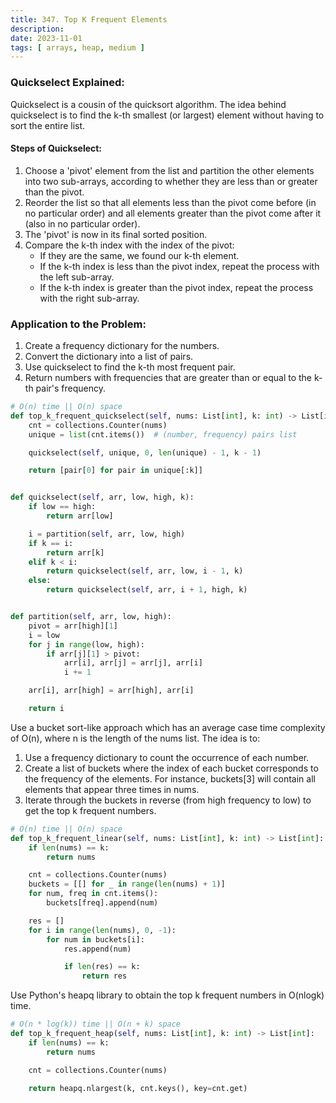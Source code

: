 ```yaml
---
title: 347. Top K Frequent Elements
description:
date: 2023-11-01
tags: [ arrays, heap, medium ]
---
```


### Quickselect Explained:

Quickselect is a cousin of the quicksort algorithm. The idea behind quickselect is to find the k-th smallest (or
largest) element without having to sort the entire list.

#### Steps of Quickselect:

1) Choose a 'pivot' element from the list and partition the other elements into two sub-arrays, according to whether
   they are less than or greater than the pivot.
2) Reorder the list so that all elements less than the pivot come before (in no particular order) and all elements
   greater than the pivot come after it (also in no particular order).
3) The 'pivot' is now in its final sorted position.
4) Compare the k-th index with the index of the pivot:
    - If they are the same, we found our k-th element.
    - If the k-th index is less than the pivot index, repeat the process with the left sub-array.
    - If the k-th index is greater than the pivot index, repeat the process with the right sub-array.

### Application to the Problem:

1) Create a frequency dictionary for the numbers.
2) Convert the dictionary into a list of pairs.
3) Use quickselect to find the k-th most frequent pair.
4) Return numbers with frequencies that are greater than or equal to the k-th pair's frequency.

```python
# O(n) time || O(n) space
def top_k_frequent_quickselect(self, nums: List[int], k: int) -> List[int]:
    cnt = collections.Counter(nums)
    unique = list(cnt.items())  # (number, frequency) pairs list

    quickselect(self, unique, 0, len(unique) - 1, k - 1)

    return [pair[0] for pair in unique[:k]]


def quickselect(self, arr, low, high, k):
    if low == high:
        return arr[low]

    i = partition(self, arr, low, high)
    if k == i:
        return arr[k]
    elif k < i:
        return quickselect(self, arr, low, i - 1, k)
    else:
        return quickselect(self, arr, i + 1, high, k)


def partition(self, arr, low, high):
    pivot = arr[high][1]
    i = low
    for j in range(low, high):
        if arr[j][1] > pivot:
            arr[i], arr[j] = arr[j], arr[i]
            i += 1

    arr[i], arr[high] = arr[high], arr[i]

    return i
```

Use a bucket sort-like approach which has an average case time complexity of O(n), where n is the length of the nums
list. The idea is to:

1) Use a frequency dictionary to count the occurrence of each number.
2) Create a list of buckets where the index of each bucket corresponds to the frequency of the elements. For instance,
   buckets[3] will contain all elements that appear three times in nums.
3) Iterate through the buckets in reverse (from high frequency to low) to get the top k frequent numbers.

```python
# O(n) time || O(n) space
def top_k_frequent_linear(self, nums: List[int], k: int) -> List[int]:
    if len(nums) == k:
        return nums

    cnt = collections.Counter(nums)
    buckets = [[] for _ in range(len(nums) + 1)]
    for num, freq in cnt.items():
        buckets[freq].append(num)

    res = []
    for i in range(len(nums), 0, -1):
        for num in buckets[i]:
            res.append(num)

            if len(res) == k:
                return res
```

Use Python's heapq library to obtain the top k frequent numbers in O(nlogk) time.

```python
# O(n * log(k)) time || O(n + k) space
def top_k_frequent_heap(self, nums: List[int], k: int) -> List[int]:
    if len(nums) == k:
        return nums

    cnt = collections.Counter(nums)

    return heapq.nlargest(k, cnt.keys(), key=cnt.get)
```
